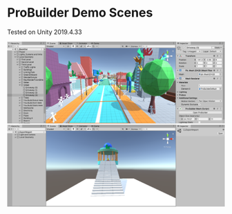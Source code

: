 # ProBuilder Demo Scenes
Tested on Unity 2019.4.33

<img src="Demos/Screenshot1.png" />
<img src="Demos/Screenshot2.png" />